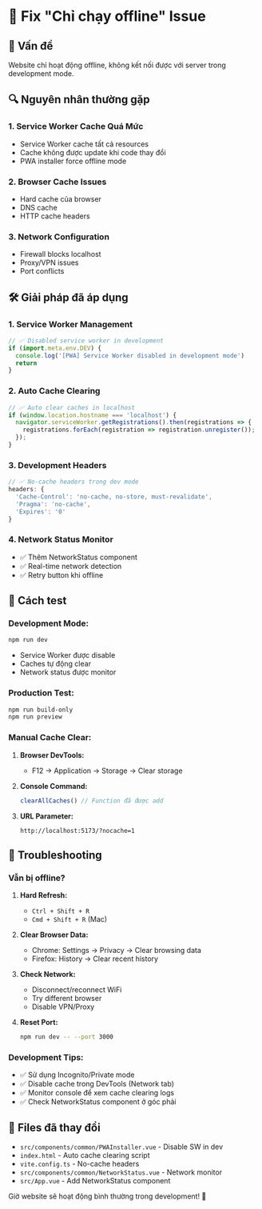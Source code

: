 # 🔄 Fix "Chỉ chạy offline" Issue

## 🐛 Vấn đề
Website chỉ hoạt động offline, không kết nối được với server trong development mode.

## 🔍 Nguyên nhân thường gặp

### 1. **Service Worker Cache Quá Mức**
- Service Worker cache tất cả resources
- Cache không được update khi code thay đổi
- PWA installer force offline mode

### 2. **Browser Cache Issues**
- Hard cache của browser
- DNS cache
- HTTP cache headers

### 3. **Network Configuration**
- Firewall blocks localhost
- Proxy/VPN issues
- Port conflicts

## 🛠️ Giải pháp đã áp dụng

### 1. **Service Worker Management**
```javascript
// ✅ Disabled service worker in development
if (import.meta.env.DEV) {
  console.log('[PWA] Service Worker disabled in development mode')
  return
}
```

### 2. **Auto Cache Clearing**
```javascript
// ✅ Auto clear caches in localhost
if (window.location.hostname === 'localhost') {
  navigator.serviceWorker.getRegistrations().then(registrations => {
    registrations.forEach(registration => registration.unregister());
  });
}
```

### 3. **Development Headers**
```typescript
// ✅ No-cache headers trong dev mode
headers: {
  'Cache-Control': 'no-cache, no-store, must-revalidate',
  'Pragma': 'no-cache', 
  'Expires': '0'
}
```

### 4. **Network Status Monitor**
- ✅ Thêm NetworkStatus component
- ✅ Real-time network detection
- ✅ Retry button khi offline

## 🚀 Cách test

### Development Mode:
```bash
npm run dev
```
- Service Worker được disable
- Caches tự động clear
- Network status được monitor

### Production Test:
```bash
npm run build-only
npm run preview
```

### Manual Cache Clear:
1. **Browser DevTools:**
   - F12 → Application → Storage → Clear storage

2. **Console Command:**
   ```javascript
   clearAllCaches() // Function đã được add
   ```

3. **URL Parameter:**
   ```
   http://localhost:5173/?nocache=1
   ```

## 🔧 Troubleshooting

### Vẫn bị offline?

1. **Hard Refresh:**
   - `Ctrl + Shift + R`
   - `Cmd + Shift + R` (Mac)

2. **Clear Browser Data:**
   - Chrome: Settings → Privacy → Clear browsing data
   - Firefox: History → Clear recent history

3. **Check Network:**
   - Disconnect/reconnect WiFi
   - Try different browser
   - Disable VPN/Proxy

4. **Reset Port:**
   ```bash
   npm run dev -- --port 3000
   ```

### Development Tips:

- ✅ Sử dụng Incognito/Private mode
- ✅ Disable cache trong DevTools (Network tab)
- ✅ Monitor console để xem cache clearing logs
- ✅ Check NetworkStatus component ở góc phải

## 📝 Files đã thay đổi

- `src/components/common/PWAInstaller.vue` - Disable SW in dev
- `index.html` - Auto cache clearing script
- `vite.config.ts` - No-cache headers
- `src/components/common/NetworkStatus.vue` - Network monitor
- `src/App.vue` - Add NetworkStatus component

Giờ website sẽ hoạt động bình thường trong development! 🎉